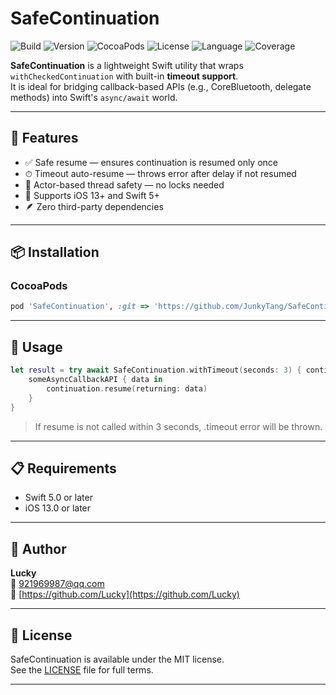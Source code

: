 # SafeContinuation

![Build](https://img.shields.io/github/actions/workflow/status/JunkyTang/SafeContinuation/ci.yml)
![Version](https://img.shields.io/github/v/release/JunkyTang/SafeContinuation)
![CocoaPods](https://img.shields.io/badge/CocoaPods-supported-informational?logo=cocoapods)
![License](https://img.shields.io/github/license/JunkyTang/SafeContinuation)
![Language](https://img.shields.io/github/languages/top/JunkyTang/SafeContinuation)
![Coverage](https://img.shields.io/codecov/c/github/JunkyTang/SafeContinuation)

**SafeContinuation** is a lightweight Swift utility that wraps `withCheckedContinuation` with built-in **timeout support**.  
It is ideal for bridging callback-based APIs (e.g., CoreBluetooth, delegate methods) into Swift's `async/await` world.

---

## 🚀 Features

- ✅ Safe resume — ensures continuation is resumed only once  
- ⏱ Timeout auto-resume — throws error after delay if not resumed  
- 🧵 Actor-based thread safety — no locks needed  
- 📱 Supports iOS 13+ and Swift 5+  
- 🪶 Zero third-party dependencies  

---

## 📦 Installation

### CocoaPods

```ruby
pod 'SafeContinuation', :git => 'https://github.com/JunkyTang/SafeContinuation.git'
```

---

## 🧪 Usage

```swift
let result = try await SafeContinuation.withTimeout(seconds: 3) { continuation in
    someAsyncCallbackAPI { data in
        continuation.resume(returning: data)
    }
}
```
> If resume is not called within 3 seconds, .timeout error will be thrown.


---

## 📋 Requirements

- Swift 5.0 or later
- iOS 13.0 or later


---

## 👤 Author

**Lucky**  
📧 921969987@qq.com  
🔗 [https://github.com/Lucky](https://github.com/Lucky)

---

## 📄 License

SafeContinuation is available under the MIT license.  
See the [LICENSE](./LICENSE) file for full terms.

---
